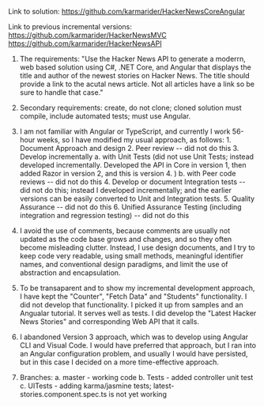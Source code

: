 Link to solution: https://github.com/karmarider/HackerNewsCoreAngular



Link to previous incremental versions:
	https://github.com/karmarider/HackerNewsMVC
	https://github.com/karmarider/HackerNewsAPI





1. The requirements:
	"Use the Hacker News API to generate a moderrn, web based solution using C#, .NET Core, and Angular
	that displays the title and author of the newest stories on Hacker News. The title should provide a link to the acutal news article.
	Not all articles have a link so be sure to handle that case."

2. Secondary requirements: create, do not clone; cloned solution must compile, include automated tests; must use Angular.

3. I am not familiar with Angular or TypeScript, and currently I work 56-hour weeks, so I have modified my usual approach, as follows:
		1. Document Approach and design
		2. Peer review -- did not do this
		3. Develop incrementally
			a. with Unit Tests (did not use Unit Tests; instead developed incrementally. Developed the API in Core in version 1, then added Razor in version 2, and this is version 4. )
			b. with Peer code reviews -- did not do this
		4. Develop or document Integration tests -- did not do this; instead I developed incrementally; and the earlier versions can be easily converted to Unit and Integration tests.
		5. Quality Assurance -- did not do this
		6. Unified Assurance Testing (including integration and regression testing) -- did not do this

4. I avoid the use of comments, because comments are usually not updated as the code base grows and changes, and so they often become misleading clutter. Instead, I use design documents, and I try to keep code very readable, using small methods, meaningful identifier names, and conventional design paradigms, and limit the use of abstraction and encapsulation.

5. To be transaparent and to show my incremental development approach, I have kept the "Counter", "Fetch Data" and "Students" functionality.
	I did not develop that functionality. I picked it up from samples and an Angualar tutorial.
	It serves well as tests.
	I did develop the "Latest Hacker News Stories" and corresponding Web API that it calls.

6. I abandoned Version 3 approach, which was to develop using Angular CLI and Visual Code. I would have preferred that approach, but I ran into an Angular configuration problem, and usually I would have persisted, but in this case I decided on a more time-effective approach.

7. Branches:
	a. master - working code
	b. Tests - added controller unit test
	c. UITests - adding karma/jasmine tests; latest-stories.component.spec.ts is not yet working

